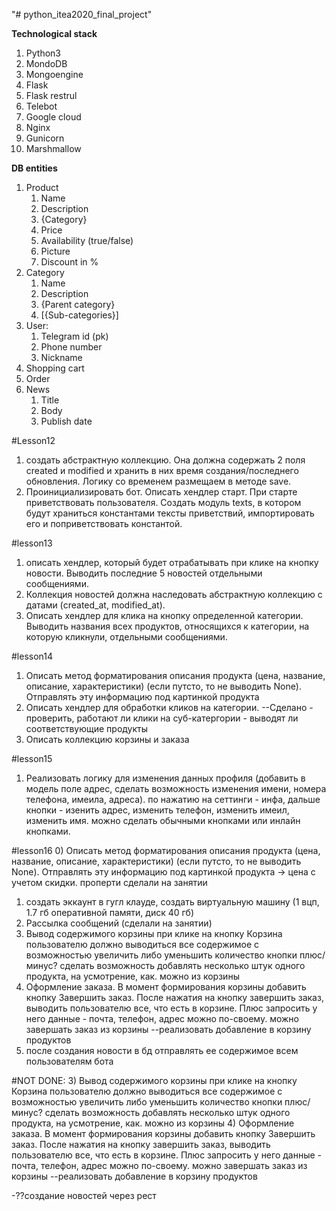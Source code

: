 "# python_itea2020_final_project" 

**Technological stack**
1) Python3
2) MondoDB
3) Mongoengine
4) Flask
5) Flask restrul
6) Telebot
7) Google cloud
8) Nginx
9) Gunicorn
10) Marshmallow

**DB entities**
1) Product
   1. Name
   2. Description
   3. {Category}
   4. Price
   5. Availability (true/false)
   6. Picture
   7. Discount in %
2) Category
   1. Name
   2. Description
   3. {Parent category}
   4. [{Sub-categories}]
3) User:
   1. Telegram id (pk)
   2. Phone number
   3. Nickname
4) Shopping cart
5) Order
6) News
   1. Title
   2. Body
   3. Publish date
   
   
#Lesson12
1) создать абстрактную коллекцию. Она должна содержать 2 поля created и modified и хранить в них время 
создания/последнего обновления. Логику со временем размещаем в методе save.
2) Проинициализировать бот. Описать хендлер старт. При старте приветствовать пользователя. Создать модуль texts, 
в котором будут храниться константами тексты приветствий, импортировать его и поприветствовать константой.

#lesson13
1) описать хендлер, который будет отрабатывать при клике на кнопку новости. Выводить последние 5 новостей отдельными
сообщениями.
2) Коллекция новостей должна наследовать абстрактную коллекцию с датами (created_at, modified_at).
3) Описать хендлер для клика на кнопку определенной категории. Выводить названия всех продуктов, относящихся к 
категории, на которую кликнули, отдельными сообщениями. 

#lesson14
1) Описать метод форматирования описания продукта (цена, название, описание, характеристики) (если путсто, то не выводить None).
Отправлять эту информацию под картинкой продукта
2) Описать хендлер для обработки кликов на категории.
--Сделано - проверить, работают ли клики на суб-катергории - выводят ли соответствующие продукты
3) Описать коллекцию корзины и заказа

#lesson15
1) Реализовать логику для изменения данных профиля (добавить в модель поле адрес, сделать возможность изменения 
имени, номера телефона, имеила, адреса).
по нажатию на сеттинги - инфа, дальше кнопки - изенить адрес, изменить телефон, изменить имеил, изменить имя.
можно сделать обычными кнопками или инлайн кнопками.

#lesson16
0) Описать метод форматирования описания продукта (цена, название, описание, характеристики) (если путсто, то не выводить None).
Отправлять эту информацию под картинкой продукта 
-> цена с учетом скидки. проперти сделали на занятии

1) создать эккаунт в гугл клауде, создать виртуальную машину (1 вцп, 1.7 гб оперативной памяти, диск 40 гб)
2) Рассылка сообщений (сделали на занятии)
3) Вывод содержимого корзины при клике на кнопку Корзина пользователю должно выводиться все содержимое с возможностью увеличить либо уменьшить количество
кнопки плюс/минус?
сделать возможность добавлять несколько штук одного продукта, на усмотрение, как. можно из корзины
4) Оформление заказа. В момент формирования корзины добавить кнопку Завершить заказ.
После нажатия на кнопку завершить заказ, выводить пользователю все, что есть в корзине. Плюс запросить у него данные - почта, телефон, адрес
можно по-своему. можно завершать заказ из корзины
--реализовать добавление в корзину продуктов
5) после создания новости в бд отправлять ее содержимое всем пользователям бота

#NOT DONE:
3) Вывод содержимого корзины при клике на кнопку Корзина пользователю должно выводиться все содержимое с возможностью увеличить либо уменьшить количество
кнопки плюс/минус?
сделать возможность добавлять несколько штук одного продукта, на усмотрение, как. можно из корзины
4) Оформление заказа. В момент формирования корзины добавить кнопку Завершить заказ.
После нажатия на кнопку завершить заказ, выводить пользователю все, что есть в корзине. Плюс запросить у него данные - почта, телефон, адрес
можно по-своему. можно завершать заказ из корзины
--реализовать добавление в корзину продуктов

-??создание новостей через рест
